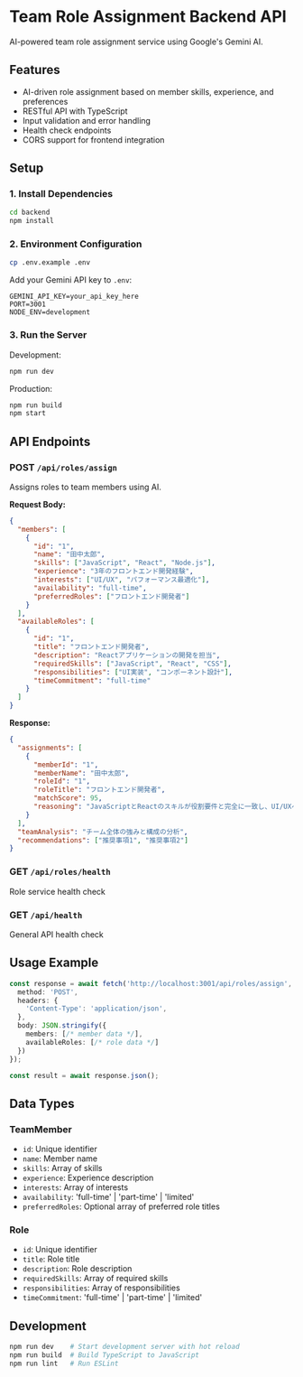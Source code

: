 # Team Role Assignment Backend API

AI-powered team role assignment service using Google's Gemini AI.

## Features

- AI-driven role assignment based on member skills, experience, and preferences
- RESTful API with TypeScript
- Input validation and error handling
- Health check endpoints
- CORS support for frontend integration

## Setup

### 1. Install Dependencies

```bash
cd backend
npm install
```

### 2. Environment Configuration

```bash
cp .env.example .env
```

Add your Gemini API key to `.env`:
```
GEMINI_API_KEY=your_api_key_here
PORT=3001
NODE_ENV=development
```

### 3. Run the Server

Development:
```bash
npm run dev
```

Production:
```bash
npm run build
npm start
```

## API Endpoints

### POST `/api/roles/assign`

Assigns roles to team members using AI.

**Request Body:**
```json
{
  "members": [
    {
      "id": "1",
      "name": "田中太郎",
      "skills": ["JavaScript", "React", "Node.js"],
      "experience": "3年のフロントエンド開発経験",
      "interests": ["UI/UX", "パフォーマンス最適化"],
      "availability": "full-time",
      "preferredRoles": ["フロントエンド開発者"]
    }
  ],
  "availableRoles": [
    {
      "id": "1",
      "title": "フロントエンド開発者",
      "description": "Reactアプリケーションの開発を担当",
      "requiredSkills": ["JavaScript", "React", "CSS"],
      "responsibilities": ["UI実装", "コンポーネント設計"],
      "timeCommitment": "full-time"
    }
  ]
}
```

**Response:**
```json
{
  "assignments": [
    {
      "memberId": "1",
      "memberName": "田中太郎",
      "roleId": "1",
      "roleTitle": "フロントエンド開発者",
      "matchScore": 95,
      "reasoning": "JavaScriptとReactのスキルが役割要件と完全に一致し、UI/UXへの興味も関連している"
    }
  ],
  "teamAnalysis": "チーム全体の強みと構成の分析",
  "recommendations": ["推奨事項1", "推奨事項2"]
}
```

### GET `/api/roles/health`
Role service health check

### GET `/api/health`
General API health check

## Usage Example

```typescript
const response = await fetch('http://localhost:3001/api/roles/assign', {
  method: 'POST',
  headers: {
    'Content-Type': 'application/json',
  },
  body: JSON.stringify({
    members: [/* member data */],
    availableRoles: [/* role data */]
  })
});

const result = await response.json();
```

## Data Types

### TeamMember
- `id`: Unique identifier
- `name`: Member name
- `skills`: Array of skills
- `experience`: Experience description
- `interests`: Array of interests
- `availability`: 'full-time' | 'part-time' | 'limited'
- `preferredRoles`: Optional array of preferred role titles

### Role
- `id`: Unique identifier
- `title`: Role title
- `description`: Role description
- `requiredSkills`: Array of required skills
- `responsibilities`: Array of responsibilities
- `timeCommitment`: 'full-time' | 'part-time' | 'limited'

## Development

```bash
npm run dev    # Start development server with hot reload
npm run build  # Build TypeScript to JavaScript
npm run lint   # Run ESLint
```